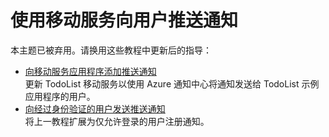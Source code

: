 <properties linkid="develop-net-tutorials-push-notifications-to-users-ios" urlDisplayName="将通知推送到用户 (iOS)" pageTitle="将通知推送到用户 (iOS) |移动开发人员中心" metaKeywords="" description="了解如何使用移动服务向 iOS 应用程序用户推送通知。" metaCanonical="" services="" documentationCenter="Mobile" title="Push notifications to users by using Mobile Services" authors="" solutions="" manager="" editor="" />
<tags ms.service=""
    ms.date="11/08/2014"
    wacn.date="04/11/2015"
    />



# 使用移动服务向用户推送通知


本主题已被弃用。请换用这些教程中更新后的指导：

+ [向移动服务应用程序添加推送通知](/zh-cn/documentation/articles/mobile-services-javascript-backend-ios-get-started-push)<br/>更新 TodoList 移动服务以使用 Azure 通知中心将通知发送给 TodoList 示例应用程序的用户。
+ [向经过身份验证的用户发送推送通知](/zh-cn/documentation/articles/mobile-services-javascript-backend-ios-push-notifications-app-users)<br/>将上一教程扩展为仅允许登录的用户注册通知。
